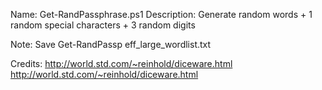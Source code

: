 Name: Get-RandPassphrase.ps1
Description: Generate random words + 1 random special characters + 3 random digits

Note: Save Get-RandPassp eff_large_wordlist.txt 

Credits:
http://world.std.com/~reinhold/diceware.html
http://world.std.com/~reinhold/diceware.html